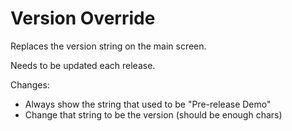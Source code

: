 Version Override
===============================================================================

Replaces the version string on the main screen.

Needs to be updated each release.

Changes:

 * Always show the string that used to be "Pre-release Demo"
 * Change that string to be the version (should be enough chars)
